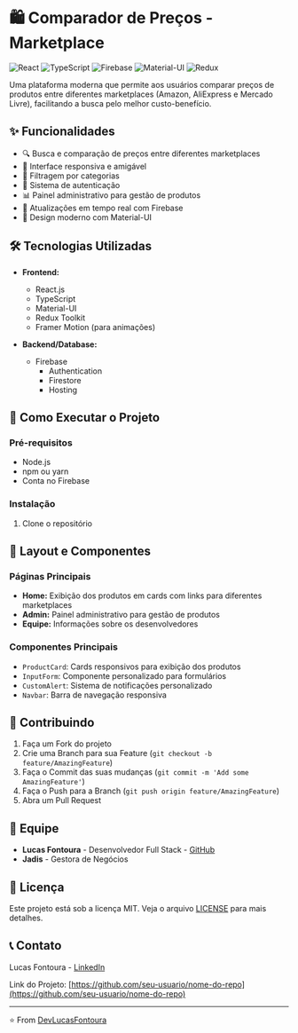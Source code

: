 # 🛍️ Comparador de Preços - Marketplace

![React](https://img.shields.io/badge/React-20232A?style=for-the-badge&logo=react&logoColor=61DAFB)
![TypeScript](https://img.shields.io/badge/TypeScript-007ACC?style=for-the-badge&logo=typescript&logoColor=white)
![Firebase](https://img.shields.io/badge/Firebase-FFCA28?style=for-the-badge&logo=firebase&logoColor=black)
![Material-UI](https://img.shields.io/badge/Material--UI-0081CB?style=for-the-badge&logo=material-ui&logoColor=white)
![Redux](https://img.shields.io/badge/Redux-593D88?style=for-the-badge&logo=redux&logoColor=white)

Uma plataforma moderna que permite aos usuários comparar preços de produtos entre diferentes marketplaces (Amazon, AliExpress e Mercado Livre), facilitando a busca pelo melhor custo-benefício.

## ✨ Funcionalidades

- 🔍 Busca e comparação de preços entre diferentes marketplaces
- 📱 Interface responsiva e amigável
- 🎯 Filtragem por categorias
- 👤 Sistema de autenticação
- 📊 Painel administrativo para gestão de produtos
- 🔄 Atualizações em tempo real com Firebase
- 🎨 Design moderno com Material-UI

## 🛠️ Tecnologias Utilizadas

- **Frontend:**
  - React.js
  - TypeScript
  - Material-UI
  - Redux Toolkit
  - Framer Motion (para animações)

- **Backend/Database:**
  - Firebase
    - Authentication
    - Firestore
    - Hosting

## 🚀 Como Executar o Projeto

### Pré-requisitos

- Node.js
- npm ou yarn
- Conta no Firebase

### Instalação

1. Clone o repositório


## 📱 Layout e Componentes

### Páginas Principais
- **Home:** Exibição dos produtos em cards com links para diferentes marketplaces
- **Admin:** Painel administrativo para gestão de produtos
- **Equipe:** Informações sobre os desenvolvedores

### Componentes Principais
- `ProductCard`: Cards responsivos para exibição dos produtos
- `InputForm`: Componente personalizado para formulários
- `CustomAlert`: Sistema de notificações personalizado
- `Navbar`: Barra de navegação responsiva

## 🤝 Contribuindo

1. Faça um Fork do projeto
2. Crie uma Branch para sua Feature (`git checkout -b feature/AmazingFeature`)
3. Faça o Commit das suas mudanças (`git commit -m 'Add some AmazingFeature'`)
4. Faça o Push para a Branch (`git push origin feature/AmazingFeature`)
5. Abra um Pull Request

## 👥 Equipe

- **Lucas Fontoura** - Desenvolvedor Full Stack - [GitHub](https://github.com/DevLucasFontoura)
- **Jadis** - Gestora de Negócios

## 📝 Licença

Este projeto está sob a licença MIT. Veja o arquivo [LICENSE](LICENSE) para mais detalhes.

## 📞 Contato

Lucas Fontoura - [LinkedIn](https://www.linkedin.com/in/lucas-fontoura-706a45212/)

Link do Projeto: [https://github.com/seu-usuario/nome-do-repo](https://github.com/seu-usuario/nome-do-repo)

---

⭐️ From [DevLucasFontoura](https://github.com/DevLucasFontoura)

